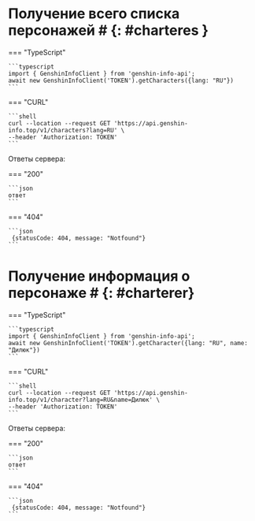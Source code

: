 # Получение всего списка персонажей # {: #charteres }
=== "TypeScript"

    ```typescript
    import { GenshinInfoClient } from 'genshin-info-api';
    await new GenshinInfoClient('TOKEN').getCharacters({lang: "RU"})
    ```

=== "CURL"

    ```shell
    curl --location --request GET 'https://api.genshin-info.top/v1/characters?lang=RU' \
    --header 'Authorization: TOKEN'
    ```

Ответы сервера:

=== "200"

    ```json
    ответ
    ```

=== "404"

    ```json
     {statusCode: 404, message: "Notfound"}
    ```

# Получение информация о персонаже # {: #charterer}
=== "TypeScript"

    ```typescript
    import { GenshinInfoClient } from 'genshin-info-api';
    await new GenshinInfoClient('TOKEN').getCharacter({lang: "RU", name: "Дилюк"})
    ```

=== "CURL"

    ```shell
    curl --location --request GET 'https://api.genshin-info.top/v1/character?lang=RU&name=Дилюк' \
    --header 'Authorization: TOKEN'
    ```

Ответы сервера:

=== "200"

    ```json
    ответ
    ```

=== "404"

    ```json
     {statusCode: 404, message: "Notfound"}
    ```


